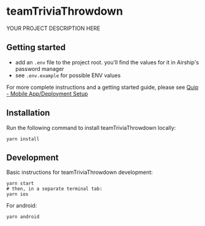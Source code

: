 # teamTriviaThrowdown

YOUR PROJECT DESCRIPTION HERE

## Getting started
- add an `.env` file to the project root. you'll find the values for it in Airship's password manager
- see `.env.example` for possible ENV values

For more complete instructions and a getting started guide, please see
[Quip - Mobile App/Deployment Setup](https://airship.quip.com/9P4jA35RSngF/Mobile-AppDeployment-Setup)

## Installation

Run the following command to install teamTriviaThrowdown locally:

```
yarn install
```

## Development

Basic instructions for teamTriviaThrowdown development:

```
yarn start
# then, in a separate terminal tab:
yarn ios
```

For android:

```
yarn android
```
